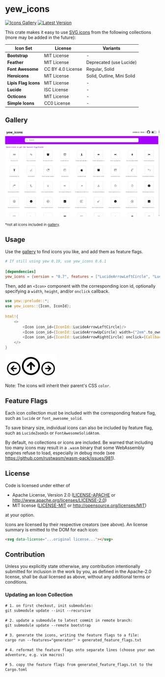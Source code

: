 # yew_icons

[![Icons Gallery]][gallery] [![Latest Version]][crates.io]

[icons gallery]: https://img.shields.io/badge/gallery-passing-brightgreen
[gallery]: https://finnbear.github.io/yew_icons/
[latest version]: https://img.shields.io/crates/v/yew_icons.svg
[crates.io]: https://crates.io/crates/yew_icons

This crate makes it easy to use [SVG icons](https://finnbear.github.io/yew_icons/) from the following collections (more may be added in the future):

| Icon Set             | License           | Variants                   |
| -------------------- | ----------------- | -------------------------- |
| **Bootstrap**        | MIT License       | -                          |
| **Feather**          | MIT License       | Deprecated (use Lucide)    |
| **Font Awesome**     | CC BY 4.0 License | Regular, Solid             |
| **Heroicons**        | MIT License       | Solid, Outline, Mini Solid |
| **Lipis Flag Icons** | MIT License       | -                          |
| **Lucide**           | ISC License       | -                          |
| **Octicons**         | MIT License       | -                          |
| **Simple Icons**     | CC0 License       | -                          |

## Gallery

[![Gallery](assets/gallery_1.jpg)](https://finnbear.github.io/yew_icons/)

<small>\*not all icons included in [gallery](https://finnbear.github.io/yew_icons/).</small>

## Usage

Use the [gallery](https://finnbear.github.io/yew_icons/) to find icons you like, and add them as feature flags.

```toml
# If still using yew 0.19, use yew_icons 0.6.1

[dependencies]
yew_icons = {version = "0.7", features = ["LucideArrowLeftCircle", "LucideArrowRightCircle", "LucideArrowUpCircle"]}
```

Then, add an `<Icon>` component with the corresponding icon id, optionally specifying a `width`, `height`, and/or `onclick` callback.

```rust
use yew::prelude::*;
use yew_icons::{Icon, IconId};

html!{
    <>
        <Icon icon_id={IconId::LucideArrowLeftCircle}/>
        <Icon icon_id={IconId::LucideArrowUpCircle} width={"2em".to_owned()} height={"2em".to_owned()}/>
        <Icon icon_id={IconId::LucideArrowRightCircle} onclick={Callback::from(|_: MouseEvent| {})}/>
    </>
}
```

![example image](assets/example.png)

Note: The icons will inherit their parent's CSS `color`.

## Feature Flags

Each icon collection must be included with the corresponding feature flag, such as `lucide` or `font_awesome_solid`.

To save binary size, individual icons can also be included by feature flag, such as `LucideZoomIn` or `FontAwesomeSolidAtom`.

By default, no collections or icons are included. Be warned that including too many icons may result in a `.wasm` binary
that some WebAssembly engines refuse to load, especially in debug mode (see <https://github.com/rustwasm/wasm-pack/issues/981>).

## License

Code is licensed under either of

- Apache License, Version 2.0
  ([LICENSE-APACHE](LICENSE-APACHE) or <http://www.apache.org/licenses/LICENSE-2.0>)
- MIT license
  ([LICENSE-MIT](LICENSE-MIT) or <http://opensource.org/licenses/MIT>)

at your option.

Icons are licensed by their respective creators (see above). An license summary is emitted to the DOM for each icon:

```html
<svg data-license="...original license..."></svg>
```

## Contribution

Unless you explicitly state otherwise, any contribution intentionally submitted
for inclusion in the work by you, as defined in the Apache-2.0 license, shall be
dual licensed as above, without any additional terms or conditions.

### Updating an Icon Collection

```
# 1. on first checkout, init submodules:
git submodule update --init --recursive

# 2. update a submodule to latest commit in remote branch:
git submodule update --remote bootstrap

# 3. generate the icons, writing the feature flags to a file:
cargo run --features="generator" > generated_feature_flags.txt

# 4. reformat the feature flags onto separate lines (choose your own adventure, e.g. vim macros)

# 5. copy the feature flags from generated_feature_flags.txt to the Cargo.toml
```
